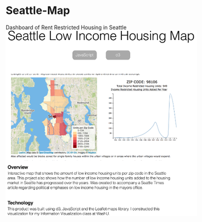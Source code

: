 # Seattle-Map
Dashboard of Rent Restricted Housing in Seattle
![Seattle Map](https://github.com/amprince13/Seattle-Map/blob/master/seattlemap-white.png?raw=true)
